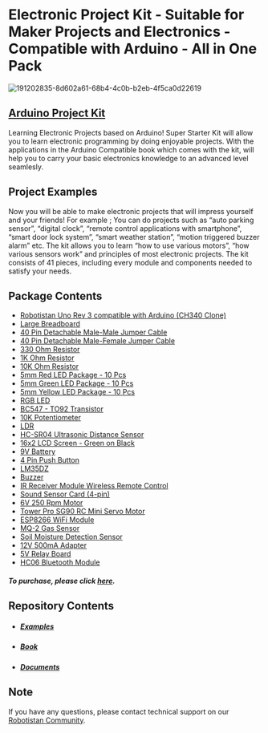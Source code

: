 # Electronic Project Kit - Suitable for Maker Projects and Electronics - Compatible with Arduino - All in One Pack


![191202835-8d602a61-68b4-4c0b-b2eb-4f5ca0d22619](https://user-images.githubusercontent.com/112697142/193270456-2949d21a-2fff-4e7f-b9e9-cd42d5100a71.jpg)


## [Arduino Project Kit](https://shop.robotistan.com/products/arduino-project-kit "Heading link")
Learning Electronic Projects based on Arduino! Super Starter Kit will allow you to learn electronic programming by doing enjoyable projects. With the applications in the Arduino Compatible book which comes with the kit, will help you to carry your basic electronics knowledge to an advanced level seamlesly.


## Project Examples
Now you will be able to make electronic projects that will impress yourself and your friends! For example ; You can do projects such as “auto parking sensor”, “digital clock”, “remote control applications with smartphone”, “smart door lock system”, “smart weather station”, “motion triggered buzzer alarm” etc. The kit allows you to learn “how to use various motors”, “how various sensors work” and principles of most electronic projects. The kit consists of 41 pieces, including every module and components needed to satisfy your needs.

## Package Contents

- [Robotistan Uno Rev 3 compatible with Arduino (CH340 Clone)](https://shop.robotistan.com/products/robotistan-uno-with-headers-for-arduino-with-usb-cable-usb-chip-ch340?_pos=2&_sid=8430ed98f&_ss=r "Heading Link")
- [Large Breadboard](https://shop.robotistan.com/products/standart-size-breadboard-830-holes?_pos=2&_sid=f37302e21&_ss=r "Heading Link")
- [40 Pin Detachable Male-Male Jumper Cable](https://shop.robotistan.com/products/jumper-wires-standards-26-awg-40-pack?_pos=1&_sid=e681b5c50&_ss=r "Heading Link")
- [40 Pin Detachable Male-Female Jumper Cable](https://shop.robotistan.com/products/jumper-wires-standards-26-awg-40-pack?_pos=1&_sid=e681b5c50&_ss=r "Heading Link")
- [330 Ohm Resistor](https://www.robotistan.com/14w-330r-direnc-paketi-10-adet "Heading Link")
- [1K Ohm Resistor](https://www.robotistan.com/14w-1k-direnc-paketi-10-adet "Heading Link")
- [10K Ohm Resistor](https://www.robotistan.com/14w-10k-direnc-paketi-10-adet "Heading Link")
- [5mm Red LED Package - 10 Pcs](https://www.robotistan.com/5mm-kirmizi-led-paketi-10-adet "Heading Link")
- [5mm Green LED Package - 10 Pcs](https://www.robotistan.com/5mm-yesil-led-paketi-10-adet "Heading Link")
- [5mm Yellow LED Package - 10 Pcs](https://www.robotistan.com/5mm-sari-led-paketi-10-adet "Heading Link")
- [RGB LED](https://www.robotistan.com/5mm-seffaf-rgb-led "Heading Link")
- [BC547 - TO92 Transistor](https://www.robotistan.com/bc547-to92 "Heading Link")
- [10K Potentiometer](https://www.robotistan.com/10k-potansiyometre-ayarli-direnc "Heading Link")
- [LDR](https://www.robotistan.com/5mm-ldr "Heading Link")
- [HC-SR04 Ultrasonic Distance Sensor](https://www.robotistan.com/hc-sr04-ultrasonik-mesafe-sensoru "Heading Link")
- [16x2 LCD Screen - Green on Black](https://shop.robotistan.com/products/16x2-lcd-screen-green-on-black?_pos=1&_sid=25c1e7228&_ss=r "Heading Link")
- [9V Battery](https://www.robotistan.com/gp-ultra-9v-pil "Heading Link")
- [4 Pin Push Button](https://www.robotistan.com/4-pinli-push-buton-siyah-6x6x5mm "Heading Link")
- [LM35DZ](https://www.robotistan.com/lm35 "Heading Link")
- [Buzzer](https://www.robotistan.com/buzzer "Heading Link")
- [IR Receiver Module Wireless Remote Control ](https://www.robotistan.com/ir-alici-verici-kumanda-seti-ir-receiver-module-wireless-remote-control-k "Heading Link")
- [Sound Sensor Card (4-pin)](https://shop.robotistan.com/products/sound-sensor-4pin "Heading Link")
- [6V 250 Rpm Motor](https://shop.robotistan.com/products/6v-250-rpm-motor-and-wheel-set?_pos=2&_sid=a4a1ec608&_ss=r "Heading Link")
- [Tower Pro SG90 RC Mini Servo Motor](https://shop.robotistan.com/products/tower-pro-sg90-rc-mini-servo-motor?_pos=5&_sid=a4a1ec608&_ss=r "Heading Link")
- [ESP8266 WiFi Module](https://shop.robotistan.com/products/esp8266-wifi-serial-transceiver-module "Heading Link")
- [MQ-2 Gas Sensor](https://shop.robotistan.com/products/flammable-gas-mq2 "Heading Link")
- [Soil Moisture Detection Sensor](https://shop.robotistan.com/products/soil-moisture-sensor-for-arduino "Heading Link")
- [12V 500mA Adapter](https://shop.robotistan.com/ "Heading Link")
- [5V Relay Board](https://shop.robotistan.com/products/5v-relay-module?_pos=1&_sid=d14d11f35&_ss=r "Heading Link")
- [HC06 Bluetooth Module](https://shop.robotistan.com/products/hc06-serial-port-bluetooth-module?_pos=1&_sid=4454e2bc5&_ss=r "Heading Link")


##### To purchase, please click [here](https://shop.robotistan.com/products/arduino-project-kit "Heading Link").

## Repository Contents
- ##### [Examples](https://github.com/Robotistan/ArduinoProjectKit/tree/main/Examples "Heading link") 
- ##### [Book](https://github.com/Robotistan/ArduinoProjectKit/tree/main/Book "Heading link")
- ##### [Documents](https://github.com/Robotistan/ArduinoProjectKit/tree/main/Documents "Heading link")

## Note
If you have any questions, please contact technical support on our [Robotistan Community](https://community.robotistan.com/).
